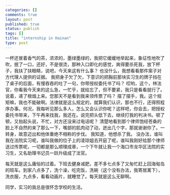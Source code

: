 ```yaml
--- 
categories: []
comments: true
layout: post
published: true
status: publish
tags: []
title: "internship in Hainan"
type: post
---
```

<div id="msgcns!3725CC0EE38B1F6!198" class="bvMsg">一杯还冒着香气的茶，浓浓的，墨绿墨绿的，我把它缓缓地举起来，象征性地吹了吹，抿了一口，还好，不是很烫，那种入口即化的感觉，爽得要杀死我，放下杯子，我扶了扶眼睛，说吧，今天来这有什么事？
也没什么，我想看看那件案子对方代理人提供的证据。
我把身子欠了欠，下意识的把胸前那块实习生的牌子挡在了桌子的后面，有慢吞吞的吐了一句，你带授权委托书了吗？
哎哟，这个，林法官，你看我今天来的这么急，一忙乎，就给忘了，但不要紧，我只是看看就行了。说着，递了根烟上来。您那天不是看到我来领传票了吗？
摆了摆手，我。这个规矩嘛，我也不能破啊。法律就是这么规定的，就算我们认识，那也不行，还得照程序办事。何况，我每听见那么多人，怎么又会认识你呢？这样吧，你会去，把授权委托书带来，下午再来找我，我还在。说完把头低下去，继续打我的判决书。顿了顿，又抬起头说，不忙，对方还没来过电话呢？
清楚地看到那个律师饱经苍桑的脸上不自然的来了那么一下，嘴部的肌肉动了动，迸出几个字，那就谢谢你了。一转身，故意迈出和他体重绝不相称的步伐。
我知道，他想杀了我。
没办法，谁叫我在法院实习呢，谁叫我做的位子上的凌琼姐去开庭了呢，谁叫我刚好给那个律师送过传票呢，一切都是那么顺理成章，一个下午就让我一个海口市龙华区法院的实习生，又名助理书记员一跃升级成了法官。

每天就是这么庸俗的过着。下班去健身减肥，差不多七点多了又匆忙赶上回海甸岛的班车。到家八点多了，洗个澡，吃完饭，洗碗（这个没有办法，我寄居蓠下），洗衣服，九点多，看看动画片，就睡觉了。每天就是这么无聊啊。

同学，实习的我总是很怀念学校的生活。</div>
